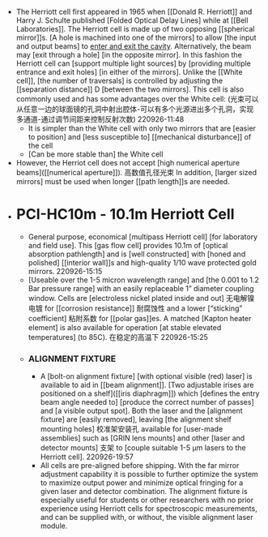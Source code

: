 - The Herriott cell first appeared in 1965 when [[Donald R. Herriott]] and Harry J. Schulte published [Folded Optical Delay Lines] while at [[Bell Laboratories]]. The Herriott cell is made up of two opposing [[spherical mirror]]s. [A hole is machined into one of the mirrors] to allow [the input and output beams] to [enter and exit the cavity]([[cavity]]). Alternatively, the beam may [exit through a hole] [in the opposite mirror]. In this fashion the Herriott cell can [support multiple light sources] by [providing multiple entrance and exit holes] [in either of the mirrors]. Unlike the [[White cell]], [the number of traversals] is controlled by adjusting the [[separation distance]] D [between the two mirrors]. This cell is also commonly used and has some advantages over the White cell:
(光束可以从任意一边的球面镜的孔洞中射出腔体-可以有多个光源进出多个孔洞，实现多通道-通过调节间距来控制反射次数)
220926-11:48
    - It is simpler than the White cell with only two mirrors that are [easier to position] and [less susceptible to] [[mechanical disturbance]] of the cell
    - [Can be more stable than] the White cell
- However, the Herriot cell does not accept [high numerical aperture beams]([[numerical aperture]]). 高数值孔径光束 In addition, [larger sized mirrors] must be used when longer [[path length]]s are needed.
- # PCI-HC10m - 10.1m Herriott Cell
    - General purpose, economical [multipass Herriott cell] [for laboratory and field use]. This [gas flow cell] provides 10.1m of [optical absorption pathlength] and is [well constructed] with [honed and polished] [[interior wall]]s and high-quality 1/10 wave protected gold mirrors.
220926-15:15
    - [Useable over the 1-5 micron wavelength range] and [the 0.001 to 1.2 Bar pressure range] with an easily replaceable 1” diameter coupling window. Cells are [electroless nickel plated inside and out] 无电解镍电镀 for [[corrosion resistance]] 耐腐蚀性 and a lower [“sticking” coefficient] 粘附系数 for [[polar gas]]es. A matched [Kapton heater element] is also available for operation [at stable elevated temperatures] (to 85C). 在稳定的高温下
220926-15:25
    - ### ALIGNMENT FIXTURE
        - A [bolt-on alignment fixture] [with optional visible (red) laser] is available to aid in [[beam alignment]]. [Two adjustable irises are positioned on a shelf]([[iris diaphragm]]) which [defines the entry beam angle needed to] [produce the correct number of passes] and [a visible output spot]. Both the laser and the [alignment fixture] are [easily removed], leaving [the alignment shelf mounting holes] 校准架安装孔 available for [user-made assemblies] such as [GRIN lens mounts] and other [laser and detector mounts] 支架 to [couple suitable 1-5 μm lasers to the Herriott cell].
220926-19:57
        - All cells are pre-aligned before shipping. With the far mirror adjustment capability it is possible to further optimize the system to maximize output power and minimize optical fringing for a given laser and detector combination. The alignment fixture is especially useful for students or other researchers with no prior experience using Herriott cells for spectroscopic measurements, and can be supplied with, or without, the visible alignment laser module.
